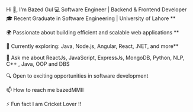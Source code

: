 Hi 👋, I'm Bazed Gul
💻 Software Engineer | Backend & Frontend Developer
🎓 Recent Graduate in Software Engineering | University of Lahore **

🌍 Passionate about building efficient and scalable web applications **

🚀 Currently exploring: Java, Node.js, Angular, React, .NET, and more**

💬 Ask me about ReactJs, JavaScript, ExpressJs, MongoDB, Python, NLP, C++ , Java, OOP and DBS

🔍 Open to exciting opportunities in software development

📫 How to reach me bazedMMII

⚡ Fun fact I am Cricket Lover !!

<!---
bazedgul1/bazedgul1 is a ✨ special ✨ repository because its `README.md` (this file) appears on your GitHub profile.
You can click the Preview link to take a look at your changes.
--->
